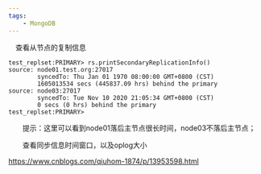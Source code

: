 ```yaml
---
tags:
    - MongoDB
---
```


　查看从节点的复制信息

```
test_replset:PRIMARY> rs.printSecondaryReplicationInfo()
source: node01.test.org:27017
        syncedTo: Thu Jan 01 1970 08:00:00 GMT+0800 (CST)
        1605013534 secs (445837.09 hrs) behind the primary
source: node03:27017
        syncedTo: Tue Nov 10 2020 21:05:34 GMT+0800 (CST)
        0 secs (0 hrs) behind the primary
test_replset:PRIMARY>
```

　　提示：这里可以看到node01落后主节点很长时间，node03不落后主节点；

　　查看同步信息时间窗口，以及oplog大小

https://www.cnblogs.com/qiuhom-1874/p/13953598.html
